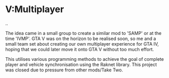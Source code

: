 # V:Multiplayer
..

The idea came in a small group to create a similar mod to 'SAMP' or at the time 'IVMP'. GTA V was on the horizon to be realised soon, so me and a small team set about creating our own multiplayer experience for GTA IV, hoping that we could later move it onto GTA V without too much effort.



This utilises various programming methods to achieve the goal of complete player and vehicle synchronisation using the Raknet library. This project was closed due to pressure from other mods/Take Two.

